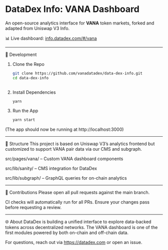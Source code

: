 # DataDex Info: VANA Dashboard

An open-source analytics interface for **VANA** token markets, forked and adapted from Uniswap V3 Info.

📊 Live dashboard: [info.datadex.com/#/vana](https://info.datadex.com/#/vana)

---
🔧 Development

1. Clone the Repo
   ```bash
   git clone https://github.com/vanadatadex/data-dex-info.git
   cd data-dex-info
  

3. Install Dependencies
   ```bash
   yarn

3. Run the App
   ```bash
   yarn start
  (The app should now be running at http://localhost:3000)

---
📁 Structure
This project is based on Uniswap V3’s analytics frontend but customized to support VANA pair data via our CMS and subgraph.

src/pages/vana/ – Custom VANA dashboard components

src/lib/sanity/ – CMS integration for DataDex

src/lib/subgraph/ – GraphQL queries for on-chain analytics

---
🤝 Contributions
Please open all pull requests against the main branch.

CI checks will automatically run for all PRs. Ensure your changes pass before requesting a review.

---
🌐 About
DataDex is building a unified interface to explore data-backed tokens across decentralized networks. The VANA dashboard is one of the first modules powered by both on-chain and off-chain data.

For questions, reach out via https://datadex.com or open an issue.

   
